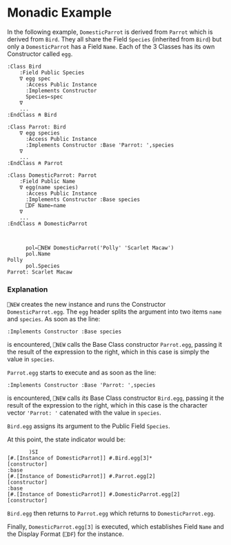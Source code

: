 # Monadic Example

In the following example, `DomesticParrot` is derived from `Parrot` which is derived from `Bird`. They all share the Field `Species` (inherited from `Bird`) but only a `DomesticParrot` has a Field `Name`. Each of the 3 Classes has its own Constructor called `egg`.
```apl
:Class Bird
    :Field Public Species
    ∇ egg spec
      :Access Public Instance
      :Implements Constructor
      Species←spec
    ∇
    ...
:EndClass ⍝ Bird
 
:Class Parrot: Bird
    ∇ egg species
      :Access Public Instance
      :Implements Constructor :Base 'Parrot: ',species
    ∇
    ...
:EndClass ⍝ Parrot
 
:Class DomesticParrot: Parrot
    :Field Public Name
    ∇ egg(name species)
      :Access Public Instance
      :Implements Constructor :Base species
      ⎕DF Name←name
    ∇
    ...
:EndClass ⍝ DomesticParrot
 
```

```apl

      pol←⎕NEW DomesticParrot('Polly' 'Scarlet Macaw')
      pol.Name
Polly
      pol.Species
Parrot: Scarlet Macaw
```

### Explanation

`⎕NEW` creates the new instance and runs the Constructor `DomesticParrot.egg`. The `egg` header splits the argument into two items `name` and `species`. As soon as the line:
```apl
:Implements Constructor :Base species
```

is encountered, `⎕NEW` calls the Base Class constructor `Parrot.egg`, passing it the result of the expression to the right, which in this case is simply the value in `species`.

`Parrot.egg` starts to execute and as soon as the line:
```apl
:Implements Constructor :Base 'Parrot: ',species
```

is encountered, `⎕NEW` calls *its* Base Class constructor `Bird.egg`, passing it the result of the expression to the right, which in this case is the character vector `'Parrot: '` catenated with the value in `species`.

`Bird.egg` assigns its argument to the Public Field `Species`.

At this point, the state indicator would be:
```apl
       )SI
[#.[Instance of DomesticParrot]] #.Bird.egg[3]*
[constructor]
:base
[#.[Instance of DomesticParrot]] #.Parrot.egg[2]
[constructor]
:base
[#.[Instance of DomesticParrot]] #.DomesticParrot.egg[2]
[constructor]
```

`Bird.egg` then returns to `Parrot.egg` which returns to `DomesticParrot.egg`.

Finally, `DomesticParrot.egg[3]` is executed, which establishes Field `Name` and the Display Format (`⎕DF`) for the instance.
